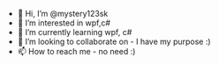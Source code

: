 - 👋 Hi, I’m @mystery123sk
- 👀 I’m interested in wpf,c#
- 🌱 I’m currently learning wpf, c#
- 💞️ I’m looking to collaborate on - I have my purpose :)
- 📫 How to reach me - no need :)

<!---
mystery123sk/mystery123sk is a ✨ special ✨ repository because its `README.md` (this file) appears on your GitHub profile.
You can click the Preview link to take a look at your changes.
--->
